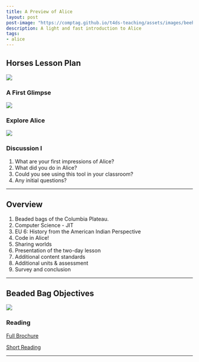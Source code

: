 ```yaml
---
title: A Preview of Alice
layout: post
post-image: "https://comptag.github.io/t4ds-teaching/assets/images/beehive.jpg"
description: A light and fast introduction to Alice
tags:
- alice
---
```


## Horses Lesson Plan

![](https://montanastorytelling.github.io/beaded-bag-trainings/assets/images/starter_world.jpg)

### A First Glimpse

![](https://montanastorytelling.github.io/beaded-bag-trainings/assets/images/day1-statement1.jpg)

### Explore Alice

![](https://montanastorytelling.github.io/beaded-bag-trainings/assets/images/annotated_world.jpg)

### Discussion I

1. What are your first impressions of Alice?
2. What did you do in Alice?
3. Could you see using this tool in your classroom?
4. Any initial questions?

---

## Overview

1. Beaded bags of the Columbia Plateau.
2. Computer Science - JIT
3. EU 6: History from the American Indian Perspective
4. Code in Alice!
5. Sharing worlds
6. Presentation of the two-day lesson
7. Additional content standards
8. Additional units & assessment
9. Survey and conclusion

---

## Beaded Bag Objectives

![](https://montanastorytelling.github.io/beaded-bag-trainings/assets/images/venn-bb.jpg)

### Reading

[Full Brochure](https://montanastorytelling.github.io/beaded-bag-trainings/assets/images/reading-full-brochure.pdf)

[Short Reading](https://montanastorytelling.github.io/beaded-bag-trainings/assets/images/reading-short.pdf)


---